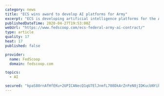 ```yaml
---
category: news
title: "ECS wins award to develop AI platforms for Army"
excerpt: "ECS is developing artificial intelligence platforms for the Army as the department tries to organize its forays into the emerging technology."
publishedDateTime: 2020-04-27T19:53:00Z
webUrl: "https://www.fedscoop.com/ecs-federal-army-ai-contract/"
type: article
quality: 17
heat: 17
published: false

provider:
  name: FedScoop
  domain: fedscoop.com

topics:
  - AI

secured: "kpaS80rnAfHfEKu+2UPICANecQ1qU7ElJnmfL708DkArZnFeN8jIDKucbNYikA7jiBy+eGSWfO4kl8cQsJLWLLYiK92w0r55NakQJvpR9UVcAu/8g1ocv5wThryYqzkZPRG1PefgQHbBrOIxH2LO3zDZfef3KIDafctDsc7ME1m57DLTshMUUc6Lez5a3eHKxt8QQIgTshF1pyZkv1Ng11GUAX6/vI1IXbmzgQdiRDM7seNbIT8Ed/wdmOC3GVUi320jO2+SaPFd3tZTIbB84rdAFilfuyQCtwCLZHi+jIyJnkiaQGH9qR3D7Bc5Z9z7GwApIaL4hjyfo1ypFI52kczTrlo/3hufwMu+G9wSDPv8J3FRCx+EM1qdL9CHUuqb/QmaRdgTwBAQXm3sAxnQKALR57FjdmEtV13qRbs7uTrxKtpsE8ih/HyDWTMA1xoJG+A+LkKX6VLvZbuPNC1rJvBuMJC1fE2aVKjbXh3+c6k=;4ofMTxmZUQClrce/59upzg=="
---
```


